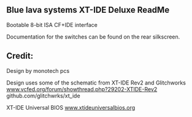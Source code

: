 Blue lava systems XT-IDE Deluxe ReadMe
----

Bootable 8-bit ISA CF+IDE interface

Documentation for the switches can be found on the rear silkscreen.


Credit:
----
Design by monotech pcs

Design uses some of the schematic from XT-IDE Rev2 and Glitchworks
www.vcfed.org/forum/showthread.php?29202-XTIDE-Rev2
github.com/glitchwrks/xt_ide


XT-IDE Universal BIOS
www.xtideuniversalbios.org
